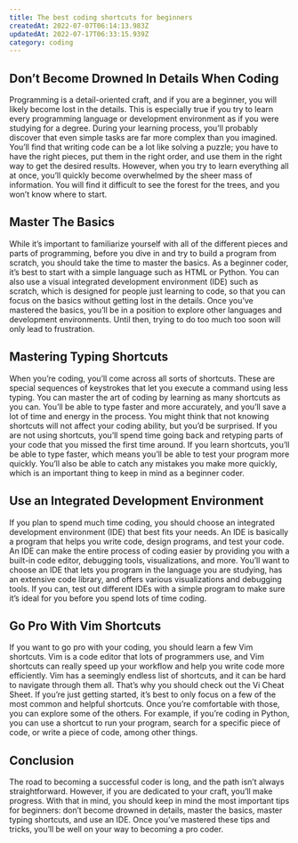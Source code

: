 ```yaml
---
title: The best coding shortcuts for beginners
createdAt: 2022-07-07T06:14:13.983Z
updatedAt: 2022-07-17T06:33:15.939Z
category: coding
---
```


## Don’t Become Drowned In Details When Coding

Programming is a detail-oriented craft, and if you are a beginner, you will likely become lost in the details. This is especially true if you try to learn every programming language or development environment as if you were studying for a degree.
During your learning process, you’ll probably discover that even simple tasks are far more complex than you imagined. You’ll find that writing code can be a lot like solving a puzzle; you have to have the right pieces, put them in the right order, and use them in the right way to get the desired results.
However, when you try to learn everything all at once, you’ll quickly become overwhelmed by the sheer mass of information. You will find it difficult to see the forest for the trees, and you won’t know where to start.

## Master The Basics

While it’s important to familiarize yourself with all of the different pieces and parts of programming, before you dive in and try to build a program from scratch, you should take the time to master the basics.
As a beginner coder, it’s best to start with a simple language such as HTML or Python. You can also use a visual integrated development environment (IDE) such as scratch, which is designed for people just learning to code, so that you can focus on the basics without getting lost in the details.
Once you’ve mastered the basics, you’ll be in a position to explore other languages and development environments. Until then, trying to do too much too soon will only lead to frustration.

## Mastering Typing Shortcuts

When you’re coding, you’ll come across all sorts of shortcuts. These are special sequences of keystrokes that let you execute a command using less typing. You can master the art of coding by learning as many shortcuts as you can. You’ll be able to type faster and more accurately, and you’ll save a lot of time and energy in the process.
You might think that not knowing shortcuts will not affect your coding ability, but you’d be surprised. If you are not using shortcuts, you’ll spend time going back and retyping parts of your code that you missed the first time around. If you learn shortcuts, you’ll be able to type faster, which means you’ll be able to test your program more quickly. You’ll also be able to catch any mistakes you make more quickly, which is an important thing to keep in mind as a beginner coder.

## Use an Integrated Development Environment

If you plan to spend much time coding, you should choose an integrated development environment (IDE) that best fits your needs. An IDE is basically a program that helps you write code, design programs, and test your code.
An IDE can make the entire process of coding easier by providing you with a built-in code editor, debugging tools, visualizations, and more.
You’ll want to choose an IDE that lets you program in the language you are studying, has an extensive code library, and offers various visualizations and debugging tools.
If you can, test out different IDEs with a simple program to make sure it’s ideal for you before you spend lots of time coding.

## Go Pro With Vim Shortcuts

If you want to go pro with your coding, you should learn a few Vim shortcuts. Vim is a code editor that lots of programmers use, and Vim shortcuts can really speed up your workflow and help you write code more efficiently.
Vim has a seemingly endless list of shortcuts, and it can be hard to navigate through them all. That’s why you should check out the Vi Cheat Sheet.
If you’re just getting started, it’s best to only focus on a few of the most common and helpful shortcuts. Once you’re comfortable with those, you can explore some of the others.
For example, if you’re coding in Python, you can use a shortcut to run your program, search for a specific piece of code, or write a piece of code, among other things.

## Conclusion

The road to becoming a successful coder is long, and the path isn’t always straightforward. However, if you are dedicated to your craft, you’ll make progress. With that in mind, you should keep in mind the most important tips for beginners: don’t become drowned in details, master the basics, master typing shortcuts, and use an IDE.
Once you’ve mastered these tips and tricks, you’ll be well on your way to becoming a pro coder.
